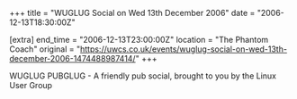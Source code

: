 +++
title = "WUGLUG Social on Wed 13th December 2006"
date = "2006-12-13T18:30:00Z"

[extra]
end_time = "2006-12-13T23:00:00Z"
location = "The Phantom Coach"
original = "https://uwcs.co.uk/events/wuglug-social-on-wed-13th-december-2006-1474488987414/"
+++

WUGLUG PUBGLUG - A friendly pub social, brought to you by the Linux User Group

